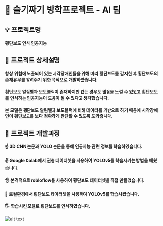 # 🐍 슬기짜기 방학프로젝트 - AI 팀
## 💡 프로젝트명
#### 횡단보도 인식 인공지능
## 📣 프로젝트 상세설명
#### 항상 위험에 노출되어 있는 시각장애인들을 위해 미리 횡단보도를 감지한 후 횡단보도의 존재유무를 알려주기 위한 목적으로 개발하였습니다.
#### 횡단보도 알림벨과 보도블럭이 존재하지만 없는 경우도 많음을 느낄 수 있었고 횡단보도를 인식하는 인공지능이 도움이 될 수 있다고 생각했습니다.
#### 본 모델은 횡단보도 알림벨과 보도블럭에 비해 데이터를 기반으로 하기 때문에 시작장애인이 횡단보도를 보다 정확하게 판단할 수 있도록 도와줍니다.
## 🔨 프로젝트 개발과정
#### ☝ 3D CNN 논문과 YOLO 논문을 통해 인공지능 관련 정보를 학습하였습니다.
#### ✌ Google Colab에서 권총 데이터셋을 사용하여 YOLOv5를 학습시키는 방법을 배웠습니다.
#### 👌 본격적으로 robloflow를 사용하여 횡단보도 데이터셋을 직접 만들었습니다.
#### 🖖 로컬환경에서 횡단보도 데이터셋을 사용하여 YOLOv5를 학습시켰습니다.
#### 🖐️ 학습시킨 모델로 횡단보드를 인식하였습니다.
![alt text](https://github.com/InsuPK/crosswalkDetection/blob/master/crosswalkDetection.png)

